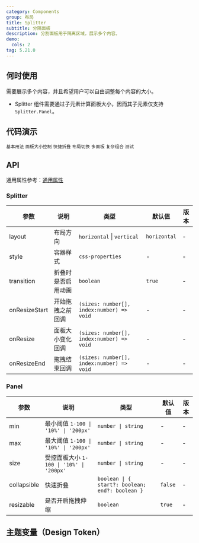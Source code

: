 ```yaml
---
category: Components
group: 布局
title: Splitter
subtitle: 分隔面板
description: 分割面板用于隔离区域，展示多个内容。
demo:
  cols: 2
tag: 5.21.0
---
```


## 何时使用

需要展示多个内容，并且希望用户可以自由调整每个内容的大小。

- Splitter 组件需要通过子元素计算面板大小，因而其子元素仅支持 `Splitter.Panel`。

## 代码演示

<!-- prettier-ignore -->
<code src="./demo/basic.tsx">基本用法</code>
<code src="./demo/size.tsx">面板大小控制</code>
<code src="./demo/collapsible.tsx">快捷折叠</code>
<code src="./demo/layout.tsx">布局切换</code>
<code src="./demo/multiple.tsx">多面板</code>
<code src="./demo/group.tsx">复杂组合</code>
<code src="./demo/debug.tsx" debug>测试</code>

## API

通用属性参考：[通用属性](/docs/react/common-props)

### Splitter

| 参数 | 说明 | 类型 | 默认值 | 版本 |
| --- | --- | --- | --- | --- |
| layout | 布局方向 | `horizontal` \| `vertical` | `horizontal` | - |
| style | 容器样式 | `css-properties` | - | - |
| transition | 折叠时是否启用动画 | `boolean` | `true` | - |
| onResizeStart | 开始拖拽之前回调 | `(sizes: number[], index:number) => void` | - | - |
| onResize | 面板大小变化回调 | `(sizes: number[], index:number) => void` | - | - |
| onResizeEnd | 拖拽结束回调 | `(sizes: number[], index:number) => void` | - | - |

### Panel

| 参数 | 说明 | 类型 | 默认值 | 版本 |
| --- | --- | --- | --- | --- |
| min | 最小阈值 `1-100 \| '10%' \| '200px'` | `number \| string` | - | - |
| max | 最大阈值 `1-100 \| '10%' \| '200px'` | `number \| string` | - | - |
| size | 受控面板大小 `1-100 \| '10%' \| '200px'` | `number \| string` | - | - |
| collapsible | 快速折叠 | `boolean \| { start?: boolean; end?: boolean }` | `false` | - |
| resizable | 是否开启拖拽伸缩 | `boolean` | `true` | - |

## 主题变量（Design Token）

<ComponentTokenTable component='Splitter'></ComponentTokenTable>
